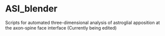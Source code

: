 # ASI_blender

Scripts for automated three-dimensional analysis of astroglial apposition at the axon-spine face interface (Currently being edited)
